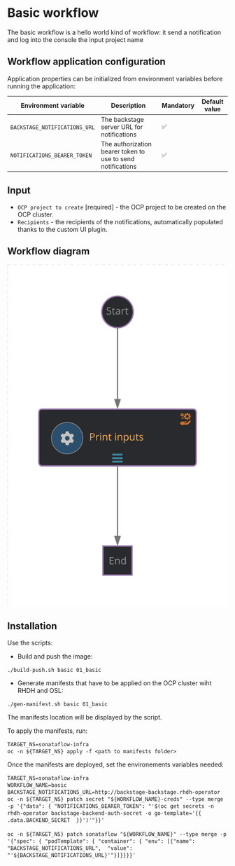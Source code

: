 # Basic workflow
The basic workflow is a hello world kind of workflow: it send a notification and log into the console the input project name

## Workflow application configuration
Application properties can be initialized from environment variables before running the application:

| Environment variable  | Description | Mandatory | Default value |
|-----------------------|-------------|-----------|---------------|
| `BACKSTAGE_NOTIFICATIONS_URL`      | The backstage server URL for notifications | ✅ | |
| `NOTIFICATIONS_BEARER_TOKEN`      | The authorization bearer token to use to send notifications | ✅ | |


## Input
- `OCP project to create` [required] - the OCP project to be created on the OCP cluster.
- `Recipients` - the recipients of the notifications, automatically populated thanks to the custom UI plugin.

## Workflow diagram
![Basic diagram](src/main/resources/basic.svg)

## Installation

Use the scripts:
* Build and push the image:
```
./build-push.sh basic 01_basic
```
* Generate manifests that have to be applied on the OCP cluster wiht RHDH and OSL:
```
./gen-manifest.sh basic 01_basic
```
The manifests location will be displayed by the script.

To apply the manifests, run:
```
TARGET_NS=sonataflow-infra
oc -n ${TARGET_NS} apply -f <path to manifests folder>
```

Once the manifests are deployed, set the environements variables needed:
```
TARGET_NS=sonataflow-infra
WORKFLOW_NAME=basic
BACKSTAGE_NOTIFICATIONS_URL=http://backstage-backstage.rhdh-operator
oc -n ${TARGET_NS} patch secret "${WORKFLOW_NAME}-creds" --type merge -p '{"data": { "NOTIFICATIONS_BEARER_TOKEN": "'$(oc get secrets -n rhdh-operator backstage-backend-auth-secret -o go-template='{{ .data.BACKEND_SECRET  }}')'"}}'

oc -n ${TARGET_NS} patch sonataflow "${WORKFLOW_NAME}" --type merge -p '{"spec": { "podTemplate": { "container": { "env": [{"name": "BACKSTAGE_NOTIFICATIONS_URL",  "value": "'${BACKSTAGE_NOTIFICATIONS_URL}'"}]}}}}'
```